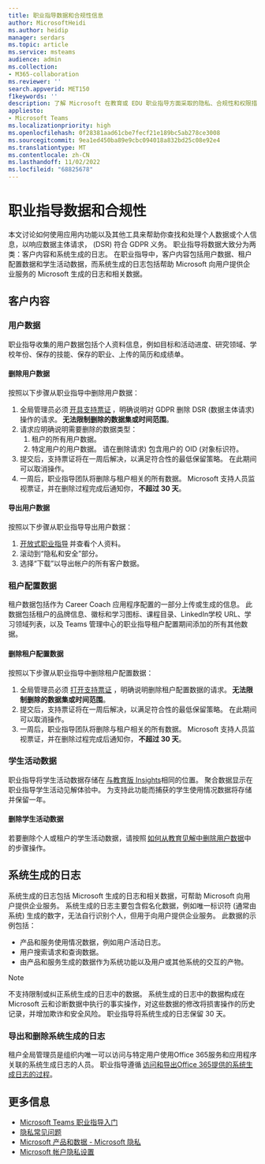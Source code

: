 ```yaml
---
title: 职业指导数据和合规性信息
author: MicrosoftHeidi
ms.author: heidip
manager: serdars
ms.topic: article
ms.service: msteams
audience: admin
ms.collection:
- M365-collaboration
ms.reviewer: ''
search.appverid: MET150
f1keywords: ''
description: 了解 Microsoft 在教育或 EDU 职业指导方面采取的隐私、合规性和权限措施。
appliesto:
- Microsoft Teams
ms.localizationpriority: high
ms.openlocfilehash: 0f28381aad61cbe7fecf21e189bc5ab278ce3008
ms.sourcegitcommit: 9ea1ed450ba89e9cbc094018a832bd25c08e92e4
ms.translationtype: MT
ms.contentlocale: zh-CN
ms.lasthandoff: 11/02/2022
ms.locfileid: "68825678"
---
```

# <a name="career-coach-data-and-compliance"></a>职业指导数据和合规性

本文讨论如何使用应用内功能以及其他工具来帮助你查找和处理个人数据或个人信息，以响应数据主体请求， (DSR) 符合 GDPR 义务。 职业指导将数据大致分为两类：客户内容和系统生成的日志。 在职业指导中，客户内容包括用户数据、租户配置数据和学生活动数据，而系统生成的日志包括帮助 Microsoft 向用户提供企业服务的 Microsoft 生成的日志和相关数据。

## <a name="customer-content"></a>客户内容

### <a name="user-data"></a>用户数据

职业指导收集的用户数据包括个人资料信息，例如目标和活动进度、研究领域、学校年份、保存的技能、保存的职业、上传的简历和成绩单。

#### <a name="deleting-user-data"></a>删除用户数据

按照以下步骤从职业指导中删除用户数据：

1. 全局管理员必须 [开具支持票证](https://edusupport.microsoft.com/support?product_id=career_coach) ，明确说明对 GDPR 删除 DSR (数据主体请求) 操作的请求。 **无法限制删除的数据集或时间范围**。
2. 请求应明确说明需要删除的数据类型：
    1. 租户的所有用户数据。
    2. 特定用户的用户数据。 请在删除请求) 包含用户的 OID (对象标识符。
3. 提交后，支持票证将在一周后解决，以满足符合性的最低保留策略。 在此期间可以取消操作。
4. 一周后，职业指导团队将删除与租户相关的所有数据。 Microsoft 支持人员监视票证，并在删除过程完成后通知你， **不超过 30 天**。

#### <a name="exporting-user-data"></a>导出用户数据

按照以下步骤从职业指导导出用户数据：

1. [开放式职业指导](https://aka.ms/Career_Coach_App) 并查看个人资料。
1. 滚动到“隐私和安全”部分。
1. 选择“下载”以导出帐户的所有客户数据。

### <a name="tenant-configuration-data"></a>租户配置数据

租户数据包括作为 Career Coach 应用程序配置的一部分上传或生成的信息。 此数据包括租户的品牌信息、徽标和学习图标、课程目录、LinkedIn学校 URL、学习领域列表，以及 Teams 管理中心的职业指导租户配置期间添加的所有其他数据。

#### <a name="deleting-tenant-configuration-data"></a>删除租户配置数据

按照以下步骤从职业指导中删除租户配置数据：

1. 全局管理员必须 [打开支持票证](https://edusupport.microsoft.com/support?product_id=career_coach) ，明确说明删除租户配置数据的请求。 **无法限制删除的数据集或时间范围**。
1. 提交后，支持票证将在一周后解决，以满足符合性的最低保留策略。 在此期间可以取消操作。
1. 一周后，职业指导团队将删除与租户相关的所有数据。 Microsoft 支持人员监视票证，并在删除过程完成后通知你， **不超过 30 天**。

### <a name="student-activity-data"></a>学生活动数据

职业指导将学生活动数据存储在 [与教育版 Insights](class-insights.md)相同的位置。 聚合数据显示在职业指导学生活动见解体验中。 为支持此功能而捕获的学生使用情况数据将存储并保留一年。

#### <a name="deleting-student-activity-data"></a>删除学生活动数据

若要删除个人或租户的学生活动数据，请按照 [如何从教育见解中删除用户数据](class-insights.md#how-to-delete-user-data-from-education-insights)中的步骤操作。

## <a name="system-generated-logs"></a>系统生成的日志

系统生成的日志包括 Microsoft 生成的日志和相关数据，可帮助 Microsoft 向用户提供企业服务。 系统生成的日志主要包含假名化数据，例如唯一标识符 (通常由系统) 生成的数字，无法自行识别个人，但用于向用户提供企业服务。 此数据的示例包括：

- 产品和服务使用情况数据，例如用户活动日志。
- 用户搜索请求和查询数据。
- 由产品和服务生成的数据作为系统功能以及用户或其他系统的交互的产物。

> [!NOTE]
> 不支持限制或纠正系统生成的日志中的数据。 系统生成的日志中的数据构成在 Microsoft 云和诊断数据中执行的事实操作，对这些数据的修改将损害操作的历史记录，并增加欺诈和安全风险。 职业指导将系统生成的日志保留 30 天。

### <a name="exporting-and-deleting-system-generated-logs"></a>导出和删除系统生成的日志

租户全局管理员是组织内唯一可以访问与特定用户使用Office 365服务和应用程序关联的系统生成日志的人员。 职业指导遵循 [访问和导出Office 365提供的系统生成日志的过程](https://learn.microsoft.com/compliance/regulatory/gdpr-dsr-Office365#accessing-and-exporting-system-generated-logs)。

## <a name="more-information"></a>更多信息

- [Microsoft Teams 职业指导入门](career-coach.md)
- [隐私常见问题](https://privacy.microsoft.com/faq)
- [Microsoft 产品和数据 - Microsoft 隐私](https://privacy.microsoft.com/privacy-in-our-products)
- [Microsoft 帐户隐私设置](https://account.microsoft.com/account/privacy?refd=privacy.microsoft.com&ru=https%3A%2F%2Faccount.microsoft.com%2Fprivacy%2F%3Frefd%3Dprivacy.microsoft.com&destrt=privacy-dashboard)
